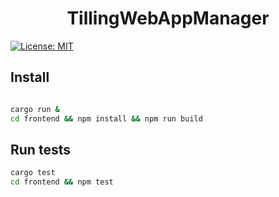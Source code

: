 <h1 align="center">TillingWebAppManager</h1>
<p>
  <a href="#" target="_blank">
    <img alt="License: MIT" src="https://img.shields.io/badge/License-MIT-yellow.svg" />
  </a>
</p>

## Install

```sh

cargo run &
cd frontend && npm install && npm run build
```

## Run tests

```sh
cargo test
cd frontend && npm test
```

